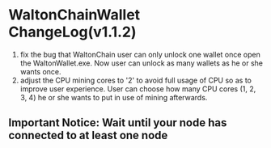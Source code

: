 # WaltonChainWallet ChangeLog(v1.1.2)

1. fix the bug that WaltonChain user can only unlock one wallet once open the WaltonWallet.exe. Now user can unlock as many wallets as he or she wants once.
2. adjust the CPU mining cores to '2' to avoid full usage of CPU so as to improve user experience. User can choose how many CPU cores (1, 2, 3, 4) he or she wants to put in use of mining afterwards.

## Important Notice: Wait until your node has connected to at least one node

